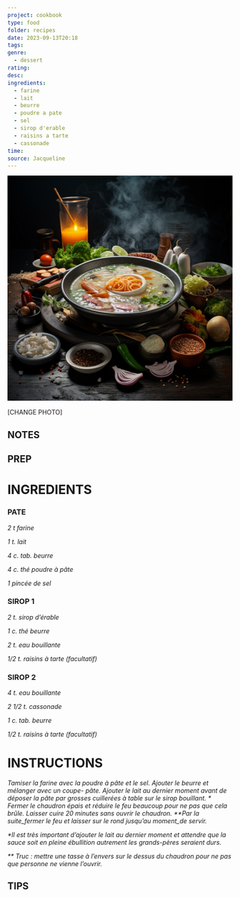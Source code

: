 ```yaml
---
project: cookbook
type: food
folder: recipes
date: 2023-09-13T20:18
tags: 
genre:
  - dessert
rating: 
desc: 
ingredients:
  - farine
  - lait
  - beurre
  - poudre a pate
  - sel
  - sirop d'erable
  - raisins a tarte
  - cassonade
time: 
source: Jacqueline
---
```


![IMAGE](_default.png)


[CHANGE PHOTO]


## NOTES




## PREP


# INGREDIENTS

### PATE

_2 t farine_

_1 t. lait_

_4 c. tab. beurre_

_4 c. thé poudre à pâte_

_1 pincée de sel_


### SIROP 1

_2 t. sirop d’érable_

_1 c. thé beurre_

_2 t. eau bouillante_

_1/2 t. raisins à tarte (facultatif)_


### SIROP 2

_4 t. eau bouillante_

_2 1/2 t. cassonade_

_1 c. tab. beurre_

_1/2 t. raisins à tarte (facultatif)_



# INSTRUCTIONS

_Tamiser la farine avec la poudre à pâte et le_
_sel. Ajouter le beurre et mélanger avec un coupe-_
_pâte. Ajouter le lait au dernier moment_
_avant de déposer la pâte par grosses cuillerées_
_à table sur le sirop bouillant. * Fermer le chaudron_
_épais et réduire le feu beaucoup pour_
_ne pas que cela brûle. Laisser cuire 20 minutes_
_sans ouvrir le chaudron. **Par la suite_fermer_
_le feu et laisser sur le rond jusqu’au_
_moment_de servir._

_*Il est très important d’ajouter le lait au dernier_
_moment et attendre que la sauce soit en_
_pleine ébullition autrement les grands-pères_
_seraient durs._

_** Truc : mettre une tasse à l’envers sur le dessus_
_du chaudron pour ne pas que personne_
_ne vienne l’ouvrir._



## TIPS




